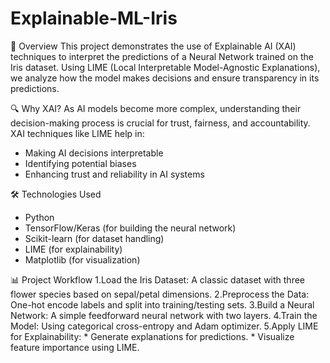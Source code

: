 # Explainable-ML-Iris

📌 Overview
This project demonstrates the use of Explainable AI (XAI) techniques to interpret the predictions of a Neural Network trained on the Iris dataset. Using LIME (Local Interpretable Model-Agnostic Explanations), we analyze how the model makes decisions and ensure transparency in its predictions.

🔍 Why XAI?
As AI models become more complex, understanding their decision-making process is crucial for trust, fairness, and accountability. XAI techniques like LIME help in:
  *  Making AI decisions interpretable
  *  Identifying potential biases
  *  Enhancing trust and reliability in AI systems

🛠 Technologies Used
  *  Python
  *  TensorFlow/Keras (for building the neural network)
  *  Scikit-learn (for dataset handling)
  *  LIME (for explainability)
  *  Matplotlib (for visualization)

📊 Project Workflow
  1.Load the Iris Dataset: A classic dataset with three flower species based on sepal/petal dimensions.
  2.Preprocess the Data: One-hot encode labels and split into training/testing sets.
  3.Build a Neural Network: A simple feedforward neural network with two layers.
  4.Train the Model: Using categorical cross-entropy and Adam optimizer.
  5.Apply LIME for Explainability:
      *  Generate explanations for predictions.
      *  Visualize feature importance using LIME.

